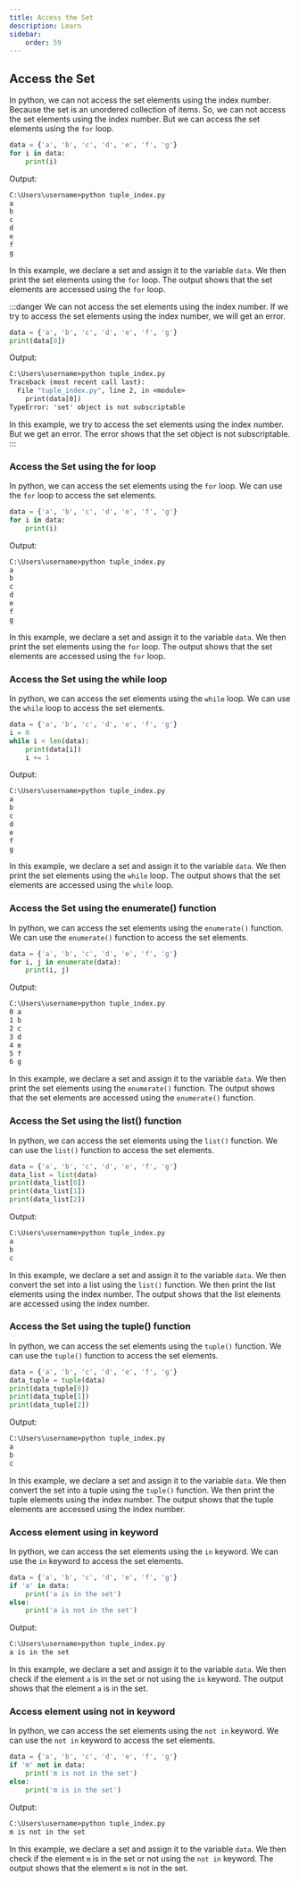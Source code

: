 ```yaml
---
title: Access the Set
description: Learn 
sidebar: 
    order: 59
---
```

<!-- 

```python title="tuple_index.py" showLineNumbers{1} {1-5}
data = ('a', 'b', 'c', 'd', 'e', 'f', 'g', 'h', 'i', 'j')
print(data[0])
print(data[1])
print(data[2])
print(data[3])
```

Output:

```cmd title="command" showLineNumbers{1} {2-5}
C:\Users\username>python tuple_index.py
a
b
c
d
```

In this example, we declare a tuple and assign it to the variable `data`. We then print the tuple elements using the index number. The output shows that the tuple elements are accessed using the index number. -->

## Access the Set
In python, we can not access the set elements using the index number. Because the set is an unordered collection of items. So, we can not access the set elements using the index number. But we can access the set elements using the `for` loop. 

```python title="tuple_index.py" showLineNumbers{1} {1-5}
data = {'a', 'b', 'c', 'd', 'e', 'f', 'g'}
for i in data:
    print(i)
```

Output:

```cmd title="command" showLineNumbers{1} {2-8}
C:\Users\username>python tuple_index.py
a
b
c
d
e
f
g
```

In this example, we declare a set and assign it to the variable `data`. We then print the set elements using the `for` loop. The output shows that the set elements are accessed using the `for` loop.

:::danger
We can not access the set elements using the index number. If we try to access the set elements using the index number, we will get an error.

```python title="tuple_index.py" showLineNumbers{1} {1-5}
data = {'a', 'b', 'c', 'd', 'e', 'f', 'g'}
print(data[0])
```

Output:

```cmd title="command" showLineNumbers{1} {2-5}
C:\Users\username>python tuple_index.py
Traceback (most recent call last):
  File "tuple_index.py", line 2, in <module>
    print(data[0])
TypeError: 'set' object is not subscriptable
```

In this example, we try to access the set elements using the index number. But we get an error. The error shows that the set object is not subscriptable.
:::

### Access the Set using the for loop
In python, we can access the set elements using the `for` loop. We can use the `for` loop to access the set elements. 

```python title="tuple_index.py" showLineNumbers{1} {1-5}
data = {'a', 'b', 'c', 'd', 'e', 'f', 'g'}
for i in data:
    print(i)
```

Output:

```cmd title="command" showLineNumbers{1} {2-8}
C:\Users\username>python tuple_index.py
a
b
c
d
e
f
g
```

In this example, we declare a set and assign it to the variable `data`. We then print the set elements using the `for` loop. The output shows that the set elements are accessed using the `for` loop.

### Access the Set using the while loop
In python, we can access the set elements using the `while` loop. We can use the `while` loop to access the set elements. 

```python title="tuple_index.py" showLineNumbers{1} {1-5}
data = {'a', 'b', 'c', 'd', 'e', 'f', 'g'}
i = 0
while i < len(data):
    print(data[i])
    i += 1
```

Output:

```cmd title="command" showLineNumbers{1} {2-9}
C:\Users\username>python tuple_index.py
a
b
c
d
e
f
g
```

In this example, we declare a set and assign it to the variable `data`. We then print the set elements using the `while` loop. The output shows that the set elements are accessed using the `while` loop.

### Access the Set using the enumerate() function
In python, we can access the set elements using the `enumerate()` function. We can use the `enumerate()` function to access the set elements. 

```python title="tuple_index.py" showLineNumbers{1} {1-5}
data = {'a', 'b', 'c', 'd', 'e', 'f', 'g'}
for i, j in enumerate(data):
    print(i, j)
```

Output:

```cmd title="command" showLineNumbers{1} {2-8}
C:\Users\username>python tuple_index.py
0 a
1 b
2 c
3 d
4 e
5 f
6 g
```

In this example, we declare a set and assign it to the variable `data`. We then print the set elements using the `enumerate()` function. The output shows that the set elements are accessed using the `enumerate()` function.

### Access the Set using the list() function
In python, we can access the set elements using the `list()` function. We can use the `list()` function to access the set elements. 

```python title="tuple_index.py" showLineNumbers{1} {1-5}
data = {'a', 'b', 'c', 'd', 'e', 'f', 'g'}
data_list = list(data)
print(data_list[0])
print(data_list[1])
print(data_list[2])
```

Output:

```cmd title="command" showLineNumbers{1} {2-5}
C:\Users\username>python tuple_index.py
a
b
c
```

In this example, we declare a set and assign it to the variable `data`. We then convert the set into a list using the `list()` function. We then print the list elements using the index number. The output shows that the list elements are accessed using the index number.

### Access the Set using the tuple() function
In python, we can access the set elements using the `tuple()` function. We can use the `tuple()` function to access the set elements. 

```python title="tuple_index.py" showLineNumbers{1} {1-5}
data = {'a', 'b', 'c', 'd', 'e', 'f', 'g'}
data_tuple = tuple(data)
print(data_tuple[0])
print(data_tuple[1])
print(data_tuple[2])
```

Output:

```cmd title="command" showLineNumbers{1} {2-5}
C:\Users\username>python tuple_index.py
a
b
c
```

In this example, we declare a set and assign it to the variable `data`. We then convert the set into a tuple using the `tuple()` function. We then print the tuple elements using the index number. The output shows that the tuple elements are accessed using the index number.

### Access element using in keyword
In python, we can access the set elements using the `in` keyword. We can use the `in` keyword to access the set elements. 

```python title="tuple_index.py" showLineNumbers{1} {1-5}
data = {'a', 'b', 'c', 'd', 'e', 'f', 'g'}
if 'a' in data:
    print('a is in the set')
else:
    print('a is not in the set')
```

Output:

```cmd title="command" showLineNumbers{1} {2-5}
C:\Users\username>python tuple_index.py
a is in the set
```

In this example, we declare a set and assign it to the variable `data`. We then check if the element `a` is in the set or not using the `in` keyword. The output shows that the element `a` is in the set.

### Access element using not in keyword
In python, we can access the set elements using the `not in` keyword. We can use the `not in` keyword to access the set elements. 

```python title="tuple_index.py" showLineNumbers{1} {1-5}
data = {'a', 'b', 'c', 'd', 'e', 'f', 'g'}
if 'm' not in data:
    print('m is not in the set')
else:
    print('m is in the set')
```

Output:

```cmd title="command" showLineNumbers{1} {2-5}
C:\Users\username>python tuple_index.py
m is not in the set
```

In this example, we declare a set and assign it to the variable `data`. We then check if the element `m` is in the set or not using the `not in` keyword. The output shows that the element `m` is not in the set.


